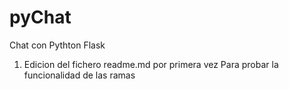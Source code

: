 # pyChat
Chat con Pythton Flask
1. Edicion del fichero readme.md por primera vez
Para probar la funcionalidad de las ramas
